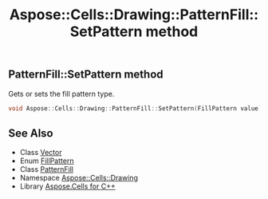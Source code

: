 ﻿---
title: Aspose::Cells::Drawing::PatternFill::SetPattern method
linktitle: SetPattern
second_title: Aspose.Cells for C++ API Reference
description: 'Aspose::Cells::Drawing::PatternFill::SetPattern method. Gets or sets the fill pattern type in C++.'
type: docs
weight: 700
url: /cpp/aspose.cells.drawing/patternfill/setpattern/
---
## PatternFill::SetPattern method


Gets or sets the fill pattern type.

```cpp
void Aspose::Cells::Drawing::PatternFill::SetPattern(FillPattern value)
```

## See Also

* Class [Vector](../../../aspose.cells/vector/)
* Enum [FillPattern](../../fillpattern/)
* Class [PatternFill](../)
* Namespace [Aspose::Cells::Drawing](../../)
* Library [Aspose.Cells for C++](../../../)
